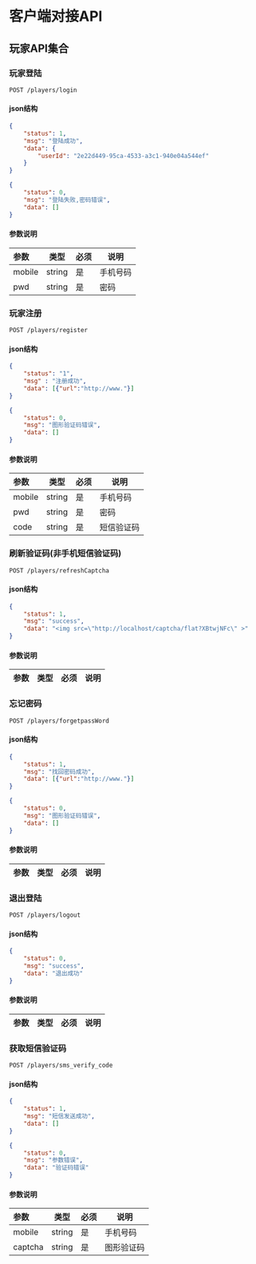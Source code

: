 
# 客户端对接API

##  玩家API集合

### 玩家登陆

`POST /players/login`

####  json结构
```json
{
    "status": 1,
    "msg": "登陆成功",
    "data": {
        "userId": "2e22d449-95ca-4533-a3c1-940e04a544ef"
    }
}

{
    "status": 0,
    "msg": "登陆失败,密码错误",
    "data": []
}
```
#### 参数说明
   |参数|类型|必须|说明|
   |:---|---|---|---|
   | mobile| string|是|手机号码 |
   | pwd| string | 是| 密码 |

### 玩家注册

`POST /players/register`

####  json结构
```json
{
    "status": "1",
    "msg" : "注册成功",
    "data": [{"url":"http://www."}]
}

{
    "status": 0,
    "msg": "图形验证码错误",
    "data": []
}
```
#### 参数说明
   |参数|类型|必须|说明|
   |:---|---|---|---|
   | mobile| string|是|手机号码 |
   | pwd| string | 是| 密码 |
   | code| string | 是| 短信验证码 |

### 刷新验证码(非手机短信验证码)

`POST /players/refreshCaptcha`

####  json结构
```json
{
    "status": 1,
    "msg": "success",
    "data": "<img src=\"http://localhost/captcha/flat?XBtwjNFc\" >"
}
```
#### 参数说明
   |参数|类型|必须|说明|
   |:---|---|---|---|

### 忘记密码

`POST /players/forgetpassWord`

####  json结构
```json
{
    "status": 1,
    "msg": "找回密码成功",
    "data": [{"url":"http://www."}]
}

{
    "status": 0,
    "msg": "图形验证码错误",
    "data": []
}

```
#### 参数说明
   |参数|类型|必须|说明|
   |:---|---|---|---|


### 退出登陆

`POST /players/logout`

####  json结构
```json
{
    "status": 0,
    "msg": "success",
    "data": "退出成功"
}
```
#### 参数说明
   |参数|类型|必须|说明|
   |:---|---|---|---|


### 获取短信验证码

`POST /players/sms_verify_code`

####  json结构
```json
{
    "status": 1,
    "msg": "短信发送成功",
    "data": []
}

{
    "status": 0,
    "msg": "参数错误",
    "data": "验证码错误"
}

```
#### 参数说明
   |参数|类型|必须|说明|
   |:---|---|---|---|
   | mobile| string|是|手机号码 |
   | captcha| string | 是| 图形验证码 |





